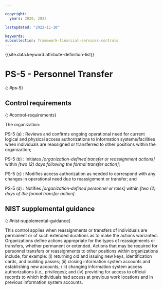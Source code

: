 ```yaml
---

copyright:
  years: 2020, 2022

lastupdated: "2022-11-10"

keywords: 
subcollection: framework-financial-services-controls
---
```


{{site.data.keyword.attribute-definition-list}}

               
# PS-5 - Personnel Transfer
{: #ps-5}

## Control requirements
{: #control-requirements}

The organization:

PS-5 (a)
    : Reviews and confirms ongoing operational need for current logical and physical access authorizations to information systems/facilities when individuals are reassigned or transferred to other positions within the organization;

PS-5 (b)
    : Initiates _[organization-defined transfer or reassignment actions]_ within _[two (2) days following the formal transfer action]_;

PS-5 (c)
    : Modifies access authorization as needed to correspond with any changes in operational need due to reassignment or transfer; and

PS-5 (d)
    : Notifies _[organization-defined personnel or roles]_ within _[two (2) days of the formal transfer action]_.

## NIST supplemental guidance
{: #nist-supplemental-guidance}

This control applies when reassignments or transfers of individuals are permanent or of such extended durations as to make the actions warranted. Organizations define actions appropriate for the types of reassignments or transfers, whether permanent or extended. Actions that may be required for personnel transfers or reassignments to other positions within organizations include, for example: (i) returning old and issuing new keys, identification cards, and building passes; (ii) closing information system accounts and establishing new accounts; (iii) changing information system access authorizations (i.e., privileges); and (iv) providing for access to official records to which individuals had access at previous work locations and in previous information system accounts.





